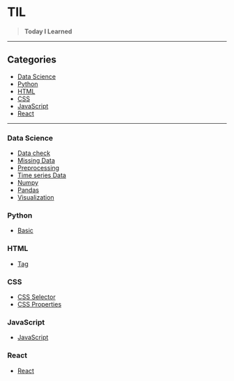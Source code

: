 # TIL

> **Today I Learned**

<hr>

## Categories

- [Data Science](#Data-Science)
- [Python](#Python)
- [HTML](#HTML)
- [CSS](#CSS)
- [JavaScript](#JavaScript)
- [React](#React)

<hr>

### Data Science

- [Data check](Data-Science/Data-check.md)
- [Missing Data](Data-Science/Missing-Data.md)
- [Preprocessing](Data-Science/Preprocessing.md)
- [Time series Data](Data-Science/Time-series-Data.md)
- [Numpy](Data-Science/Numpy.md)
- [Pandas](Data-Science/Pandas.md)
- [Visualization](Data-Science/Visualization.md)

### Python

- [Basic](Python/Basic.md)

### HTML

- [Tag](HTML/Tag.md)

### CSS

- [CSS Selector](CSS/CSS-selector.md)
- [CSS Properties](CSS/CSS-properties.md)

### JavaScript

- [JavaScript](JavaScript/JavaScript.md)

### React

- [React](React/LifeCoding/React.md)
